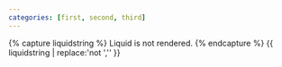 ```yaml
---
categories: [first, second, third]
---
```


{% capture liquidstring %}
Liquid is not rendered.
{% endcapture %}
{{ liquidstring | replace:'not ','' }}
